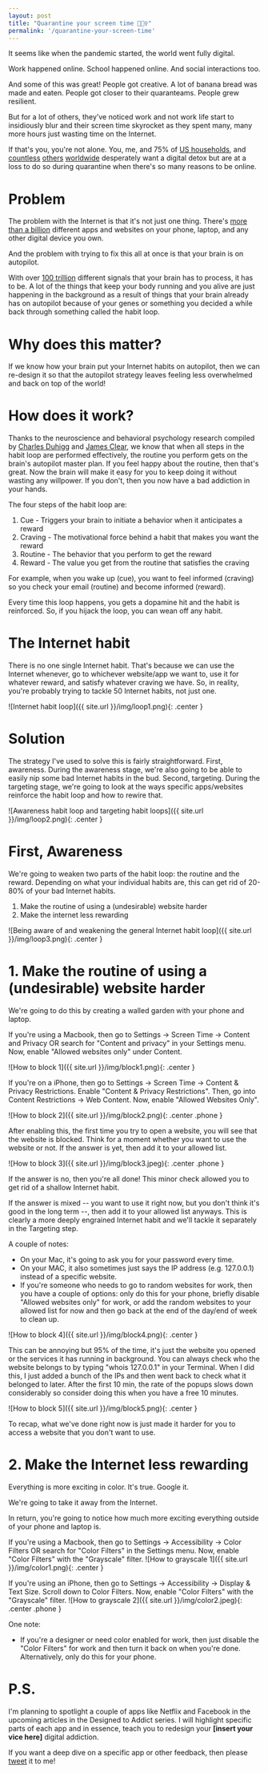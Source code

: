 ```yaml
---
layout: post
title: "Quarantine your screen time 🙅🏻‍♀️"
permalink: '/quarantine-your-screen-time'
---
```


It seems like when the pandemic started, the world went fully digital.

Work happened online. School happened online. And social interactions too.

And some of this was great! People got creative. A lot of banana bread was made and eaten. People got closer to their quaranteams. People grew resilient.

But for a lot of others, they’ve noticed work and not work life start to insidiously blur and their screen time skyrocket as they spent many, many more hours just wasting time on the Internet. 

If that's you, you're not alone. You, me, and 75% of<!--more--> [US households](https://www.thesun.co.uk/news/11878327/american-families-need-digital-detox/), and [countless](https://www.adnews.com.au/news/the-coronavirus-lockdown-is-forcing-us-to-view-screen-time-differently) [others](https://www.ofcom.org.uk/about-ofcom/latest/features-and-news/lockdown-leads-to-surge-in-tv-screen-time-and-streaming) [worldwide](https://www.google.com/search?q=pandemic+digital+addictions&sxsrf=ALeKk02w8TCMLsUu1AzFOh9ZUdaf3eTTgg:1600882670317&source=lnms&sa=X&ved=0ahUKEwjvk5DX6P_rAhWXtZ4KHdszCwMQ_AUIDigA&biw=720&bih=771&dpr=1) desperately want a digital detox but are at a loss to do so during quarantine when there's so many reasons to be online.

# Problem
The problem with the Internet is that it's not just one thing. There's [more than a billion](https://www.internetlivestats.com/total-number-of-websites/) different apps and websites on your phone, laptop, and any other digital device you own.

And the problem with trying to fix this all at once is that your brain is on autopilot.

With over [100 trillion](https://www.discovermagazine.com/health/numbers-the-nervous-system-from-268-mph-signals-to-trillions-of-synapses) different signals that your brain has to process, it has to be. A lot of the things that keep your body running and you alive are just happening in the background as a result of things that your brain already has on autopilot because of your genes or something you decided a while back through something called the habit loop.

# Why does this matter?
If we know how your brain put your Internet habits on autopilot, then we can re-design it so that the autopilot strategy leaves feeling less overwhelmed and back on top of the world!

# How does it work?
Thanks to the neuroscience and behavioral psychology research compiled by [Charles Duhigg](https://www.amazon.com/Power-Habit-What-Life-Business-ebook/dp/B0055PGUYU) and [James Clear](https://www.amazon.com/Atomic-Habits-Proven-Build-Break-ebook/dp/B07D23CFGR), we know that when all steps in the habit loop are performed effectively, the routine you perform gets on the brain's autopilot master plan. If you feel happy about the routine, then that's great. Now the brain will make it easy for you to keep doing it without wasting any willpower. If you don't, then you now have a bad addiction in your hands.

The four steps of the habit loop are:
1. Cue - Triggers your brain to initiate a behavior when it anticipates a reward
2. Craving - The motivational force behind a habit that makes you want the reward
3. Routine - The behavior that you perform to get the reward
4. Reward - The value you get from the routine that satisfies the craving

For example, when you wake up (cue), you want to feel informed (craving) so you check your email (routine) and become informed (reward).

Every time this loop happens, you gets a dopamine hit and the habit is reinforced. So, if you hijack the loop, you can wean off any habit.

# The Internet habit
There is no one single Internet habit. That's because we can use the Internet whenever, go to whichever website/app we want to, use it for whatever reward, and satisfy whatever craving we have. So, in reality, you're probably trying to tackle 50 Internet habits, not just one.

![Internet habit loop]({{ site.url }}/img/loop1.png){: .center }

# Solution
The strategy I've used to solve this is fairly straightforward. First, awareness. During the awareness stage, we're also going to be able to easily nip some bad Internet habits in the bud. Second, targeting. During the targeting stage, we're going to look at the ways specific apps/websites reinforce the habit loop and how to rewire that.

![Awareness habit loop and targeting habit loops]({{ site.url }}/img/loop2.png){: .center }

# First, Awareness
We're going to weaken two parts of the habit loop: the routine and the reward. Depending on what your individual habits are, this can get rid of 20-80% of your bad Internet habits.

1. Make the routine of using a (undesirable) website harder
2. Make the internet less rewarding

![Being aware of and weakening the general Internet habit loop]({{ site.url }}/img/loop3.png){: .center }

# 1. Make the routine of using a (undesirable) website harder
We're going to do this by creating a walled garden with your phone and laptop.

If you're using a Macbook, then go to Settings -> Screen Time -> Content and Privacy OR search for "Content and privacy" in your Settings menu. Now, enable "Allowed websites only" under Content.

![How to block 1]({{ site.url }}/img/block1.png){: .center }

If you're on a iPhone, then go to Settings -> Screen Time -> Content & Privacy Restrictions. Enable "Content & Privacy Restrictions". Then, go into Content Restrictions -> Web Content. Now, enable "Allowed Websites Only".

![How to block 2]({{ site.url }}/img/block2.png){: .center .phone }

After enabling this, the first time you try to open a website, you will see that the website is blocked. Think for a moment whether you want to use the website or not. If the answer is yet, then add it to your allowed list.

![How to block 3]({{ site.url }}/img/block3.jpeg){: .center .phone }

If the answer is no, then you're all done! This minor check allowed you to get rid of a shallow Internet habit.

If the answer is mixed -- you want to use it right now, but you don't think it's good in the long term --, then add it to your allowed list anyways. This is clearly a more deeply engrained Internet habit and we'll tackle it separately in the Targeting step.

A couple of notes:
- On your Mac, it's going to ask you for your password every time.
- On your MAC, it also sometimes just says the IP address (e.g. 127.0.0.1) instead of a specific website. 
- If you're someone who needs to go to random websites for work, then you have a couple of options: only do this for your phone, briefly disable "Allowed websites only" for work, or add the random websites to your allowed list for now and then go back at the end of the day/end of week to clean up.

![How to block 4]({{ site.url }}/img/block4.png){: .center }

This can be annoying but 95% of the time, it's just the website you opened or the services it has running in background. You can always check who the website belongs to by typing "whois 127.0.0.1" in your Terminal. When I did this, I just added a bunch of the IPs and then went back to check what it belonged to later. After the first 10 min, the rate of the popups slows down considerably so consider doing this when you have a free 10 minutes.

![How to block 5]({{ site.url }}/img/block5.png){: .center }

To recap, what we've done right now is just made it harder for you to access a website that you don't want to use.

# 2. Make the Internet less rewarding

Everything is more exciting in color. It's true. Google it.

We're going to take it away from the Internet.

In return, you're going to notice how much more exciting everything outside of your phone and laptop is.

If you're using a Macbook, then go to Settings -> Accessibility -> Color Filters OR search for "Color Filters" in the Settings menu. Now, enable "Color Filters" with the "Grayscale" filter.
![How to grayscale 1]({{ site.url }}/img/color1.png){: .center }

If you're using an iPhone, then go to Settings -> Accessibility -> Display & Text Size. Scroll down to Color Filters. Now, enable "Color Filters" with the "Grayscale" filter.
![How to grayscale 2]({{ site.url }}/img/color2.jpeg){: .center .phone }

One note:
- If you're a designer or need color enabled for work, then just disable the "Color Filters" for work and then turn it back on when you're done. Alternatively, only do this for your phone.

# P.S.
I'm planning to spotlight a couple of apps like Netflix and Facebook in the upcoming articles in the Designed to Addict series. I will highlight specific parts of each app and in essence, teach you to redesign your **[insert your vice here]** digital addiction.

If you want a deep dive on a specific app or other feedback, then please [tweet](https://twitter.com/nivivive/status/1308856856689995777) it to me!
